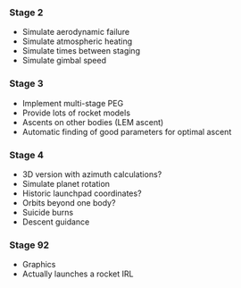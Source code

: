 ### Stage 2
* Simulate aerodynamic failure
* Simulate atmospheric heating
* Simulate times between staging
* Simulate gimbal speed
### Stage 3
* Implement multi-stage PEG
* Provide lots of rocket models
* Ascents on other bodies (LEM ascent)
* Automatic finding of good parameters for optimal ascent
### Stage 4
* 3D version with azimuth calculations?
* Simulate planet rotation 
* Historic launchpad coordinates?
* Orbits beyond one body?
* Suicide burns
* Descent guidance

### Stage 92
* Graphics
* Actually launches a rocket IRL
